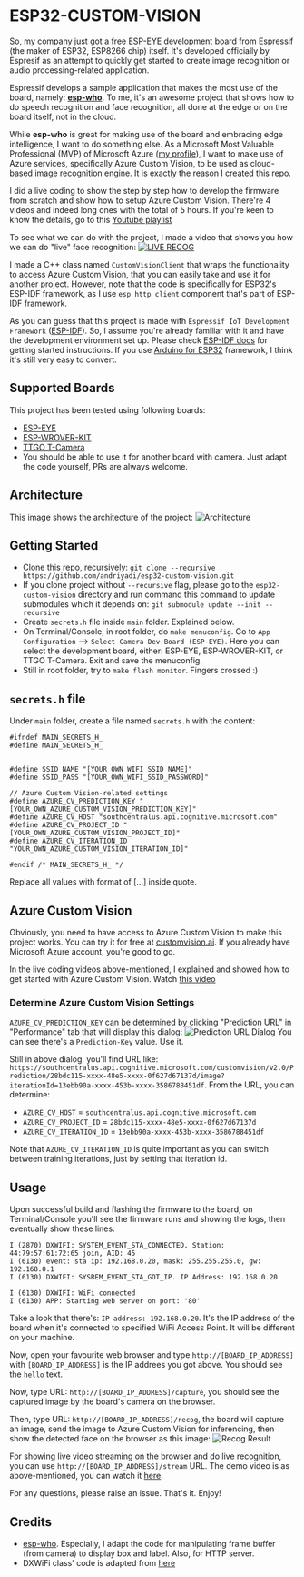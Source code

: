 ESP32-CUSTOM-VISION
===================

So, my company just got a free [ESP-EYE](https://www.espressif.com/en/products/hardware/esp-eye/overview) development board from Espressif (the maker of ESP32, ESP8266 chip) itself. It's developed officially by Espresif as an attempt to quickly get started to create image recognition or audio processing-related application.

Espressif develops a sample application that makes the most use of the board, namely: [**esp-who**](https://github.com/espressif/esp-who). To me, it's an awesome project that shows how to do speech recognition and face recognition, all done at the edge or on the board itself, not in the cloud.

While **esp-who** is great for making use of the board and embracing edge intelligence, I want to do something else. As a Microsoft Most Valuable Professional (MVP) of Microsoft Azure ([my profile](https://mvp.microsoft.com/en-us/PublicProfile/4020410?fullName=Andri%20%20Yadi)), I want to make use of Azure services, specifically Azure Custom Vision, to be used as cloud-based image recognition engine. It is exactly the reason I created this repo.

I did a live coding to show the step by step how to develop the firmware from scratch and show how to setup Azure Custom Vision. There're 4 videos and indeed long ones with the total of 5 hours. If you're keen to know the details, go to this [Youtube playlist](https://www.youtube.com/playlist?list=PLh27GVXl10PcpnDkodCiUaSc8Mgma7FxW&fbclid=IwAR2crTT5b8NWRlZ1zcuys_Qde_VkkA5TkFkh7GlD0dEXJJcdiJ6fxt3aB5w)

To see what we can do with the project, I made a video that shows you how we can do "live" face recognition:
[![LIVE RECOG](http://img.youtube.com/vi/-L6gU6Gga5o/0.jpg)](http://www.youtube.com/watch?v=-L6gU6Gga5o)

I made a C++ class named `CustomVisionClient` that wraps the functionality to access Azure Custom Vision, that you can easily take and use it for another project. However, note that the code is specifically for ESP32's ESP-IDF framework, as I use `esp_http_client` component that's part of ESP-IDF framework.

As you can guess that this project is made with `Espressif IoT Development Framework` ([ESP-IDF](https://github.com/espressif/esp-idf)). So, I assume you're already familiar with it and have the development environment set up. Please check [ESP-IDF docs](https://docs.espressif.com/projects/esp-idf/en/latest/) for getting started instructions. If you use [Arduino for ESP32](https://github.com/espressif/arduino-esp32/) framework, I think it's still very easy to convert.

## Supported Boards
This project has been tested using following boards:
* [ESP-EYE](https://www.espressif.com/en/products/hardware/esp-eye/overview)
* [ESP-WROVER-KIT](https://www.espressif.com/en/products/hardware/esp-wrover-kit/overview)
* [TTGO T-Camera](https://www.aliexpress.com/store/product/TTGO-T-Camera-ESP32-WROVER-PSRAM-Camera-Module-ESP32-WROVER-B-OV2640-Camera-Module-0-96/2090076_32968683765.html)
* You should be able to use it for another board with camera. Just adapt the code yourself, PRs are always welcome.


## Architecture
This image shows the architecture of the project:
![Architecture](https://github.com/andriyadi/esp32-custom-vision/raw/master/imgs/demo_architecture.jpg)

## Getting Started

* Clone this repo, recursively: `git clone --recursive https://github.com/andriyadi/esp32-custom-vision.git`
* If you clone project without `--recursive` flag, please go to the `esp32-custom-vision` directory and run command this command to update submodules which it depends on: `git submodule update --init --recursive` 
* Create `secrets.h` file inside `main` folder. Explained below.
* On Terminal/Console, in root folder, do `make menuconfig`. Go to `App Configuration` --> `Select Camera Dev Board (ESP-EYE)`. Here you can select the development board, either: ESP-EYE, ESP-WROVER-KIT, or TTGO T-Camera. Exit and save the menuconfig.
* Still in root folder, try to `make flash monitor`. Fingers crossed :)

## `secrets.h` file
Under `main` folder, create a file named `secrets.h` with the content:
```
#ifndef MAIN_SECRETS_H_
#define MAIN_SECRETS_H_


#define SSID_NAME "[YOUR_OWN_WIFI_SSID_NAME]"
#define SSID_PASS "[YOUR_OWN_WIFI_SSID_PASSWORD]"

// Azure Custom Vision-related settings
#define AZURE_CV_PREDICTION_KEY "[YOUR_OWN_AZURE_CUSTOM_VISION_PREDICTION_KEY]"
#define AZURE_CV_HOST "southcentralus.api.cognitive.microsoft.com"
#define AZURE_CV_PROJECT_ID "[YOUR_OWN_AZURE_CUSTOM_VISION_PROJECT_ID]"
#define AZURE_CV_ITERATION_ID "YOUR_OWN_AZURE_CUSTOM_VISION_ITERATION_ID]"

#endif /* MAIN_SECRETS_H_ */
```

Replace all values with format of [...] inside quote.

## Azure Custom Vision
Obviously, you need to have access to Azure Custom Vision to make this project works. You can try it for free at [customvision.ai](https://www.customvision.ai/). If you already have Microsoft Azure account, you're good to go.

In the live coding videos above-mentioned, I explained and showed how to get started with Azure Custom Vision. Watch [this video](https://www.youtube.com/watch?v=-MavqOWtUvI&list=PLh27GVXl10PcpnDkodCiUaSc8Mgma7FxW&index=2)

### Determine Azure Custom Vision Settings
`AZURE_CV_PREDICTION_KEY` can be determined by clicking "Prediction URL" in "Performance" tab that will display this dialog:
![Prediction URL Dialog](https://github.com/andriyadi/esp32-custom-vision/raw/master/imgs/customvision_key.png)
You can see there's a `Prediction-Key` value. Use it.

Still in above dialog, you'll find URL like: `https://southcentralus.api.cognitive.microsoft.com/customvision/v2.0/Prediction/28bdc115-xxxx-48e5-xxxx-0f627d67137d/image?iterationId=13ebb90a-xxxx-453b-xxxx-3586788451df`. From the URL, you can determine:
* `AZURE_CV_HOST` = `southcentralus.api.cognitive.microsoft.com` 
* `AZURE_CV_PROJECT_ID` = `28bdc115-xxxx-48e5-xxxx-0f627d67137d`
* `AZURE_CV_ITERATION_ID` = `13ebb90a-xxxx-453b-xxxx-3586788451df`

Note that `AZURE_CV_ITERATION_ID` is quite important as you can switch between training iterations, just by setting that iteration id. 

## Usage
Upon successful build and flashing the firmware to the board, on Terminal/Console you'll see the firmware runs and showing the logs, then eventually show these lines:
```
I (2870) DXWIFI: SYSTEM_EVENT_STA_CONNECTED. Station: 44:79:57:61:72:65 join, AID: 45
I (6130) event: sta ip: 192.168.0.20, mask: 255.255.255.0, gw: 192.168.0.1
I (6130) DXWIFI: SYSREM_EVENT_STA_GOT_IP. IP Address: 192.168.0.20

I (6130) DXWIFI: WiFi connected
I (6130) APP: Starting web server on port: '80'
```
Take a look that there's: `IP address: 192.168.0.20`. It's the IP address of the board when it's connected to specified WiFi Access Point. It will be different on your machine.

Now, open your favourite web browser and type `http://[BOARD_IP_ADDRESS]` with `[BOARD_IP_ADDRESS]` is the IP addrees you got above. You should see the `hello` text.

Now, type URL: `http://[BOARD_IP_ADDRESS]/capture`, you should see the captured image by the board's camera on the browser.

Then, type URL: `http://[BOARD_IP_ADDRESS]/recog`, the board will capture an image, send the image to Azure Custom Vision for inferencing, then show the detected face on the browser as this image:
![Recog Result](https://github.com/andriyadi/esp32-custom-vision/raw/master/imgs/recog_result.png)

For showing live video streaming on the browser and do live recognition, you can use `http://[BOARD_IP_ADDRESS]/stream` URL. The demo video is as above-mentioned, you can watch it [here](http://www.youtube.com/watch?v=-L6gU6Gga5o).

For any questions, please raise an issue. That's it. Enjoy!

## Credits

* [esp-who](https://github.com/espressif/esp-who). Especially, I adapt the code for manipulating frame buffer (from camera) to display box and label. Also, for HTTP server.
* DXWiFi class' code is adapted from [here](https://github.com/espressif/esp-iot-solution/blob/master/components/wifi/wifi_conn)

